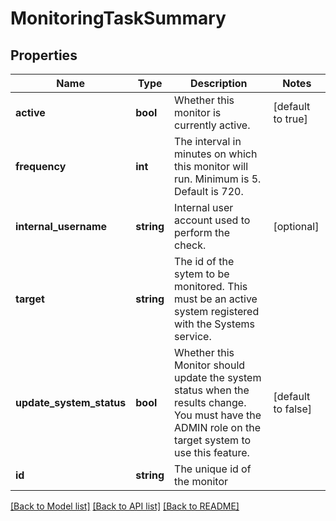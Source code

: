# MonitoringTaskSummary

## Properties
Name | Type | Description | Notes
------------ | ------------- | ------------- | -------------
**active** | **bool** | Whether this monitor is currently active. | [default to true]
**frequency** | **int** | The interval in minutes on which this monitor will run. Minimum is 5. Default is 720. | 
**internal_username** | **string** | Internal user account used to perform the check. | [optional] 
**target** | **string** | The id of the sytem to be monitored. This must be an active system registered with the Systems service. | 
**update_system_status** | **bool** | Whether this Monitor should update the system status when the results change. You must have the ADMIN role on the target system to use this feature. | [default to false]
**id** | **string** | The unique id of the monitor | 

[[Back to Model list]](../README.md#documentation-for-models) [[Back to API list]](../README.md#documentation-for-api-endpoints) [[Back to README]](../README.md)


